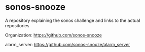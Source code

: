 # sonos-snooze

A repository explaining the sonos challenge and links to the actual repositories

Organization:
https://github.com/sonos-snooze

alarm_server: 
https://github.com/sonos-snooze/alarm_server
